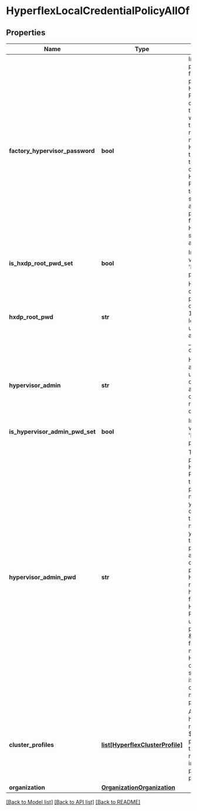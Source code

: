 # HyperflexLocalCredentialPolicyAllOf

## Properties
Name | Type | Description | Notes
------------ | ------------- | ------------- | -------------
**factory_hypervisor_password** | **bool** | Indicates if Hypervisor password is the factory set default password. For HyperFlex Data Platform versions 3.0 or higher, enable this if the default password was not changed on the Hypervisor. It is required to supply a new custom Hypervisor password that will be applied to the Hypervisor during deployment. For HyperFlex Data Platform versions prior to 3.0 release, this setting has no effect and the default password will be used for initial install. The Hypervisor password should be changed after deployment.   | [optional] 
**is_hxdp_root_pwd_set** | **bool** | Indicates whether the value of the &#39;hxdpRootPwd&#39; property has been set.   | [optional] [readonly] 
**hxdp_root_pwd** | **str** | HyperFlex storage controller VM password must contain a minimum of 10 characters, with at least 1 lowercase, 1 uppercase, 1 numeric, and 1 of these -_@#$%^&amp;*! special characters.   | [optional] 
**hypervisor_admin** | **str** | Hypervisor administrator username must contain only alphanumeric characters. Use the root account for ESXi deployments.   | [optional] 
**is_hypervisor_admin_pwd_set** | **bool** | Indicates whether the value of the &#39;hypervisorAdminPwd&#39; property has been set.    | [optional] [readonly] 
**hypervisor_admin_pwd** | **str** | The ESXi root password. For HyperFlex Data Platform 3.0 or later, if the factory default password was not manually changed, you must set a new custom password. If the password was manually changed, you must not enable the factory default password property and provide the current hypervisor password. Note - All HyperFlex nodes require the same hypervisor password for installation. For HyperFlex Data Platform prior to 3.0, use the default password \&quot;Cisco123\&quot; for newly manufactured HyperFlex servers. A custom password should only be entered if hypervisor credentials were manually changed prior to deployment.   | [optional] 
**cluster_profiles** | [**list[HyperflexClusterProfile]**](HyperflexClusterProfile.md) | A reference to a hyperflexClusterProfile resource. When the $expand query parameter is specified, the referenced resource is returned inline. List of cluster profiles using this policy.  | [optional] 
**organization** | [**OrganizationOrganization**](.md) |  | [optional] 

[[Back to Model list]](../README.md#documentation-for-models) [[Back to API list]](../README.md#documentation-for-api-endpoints) [[Back to README]](../README.md)



